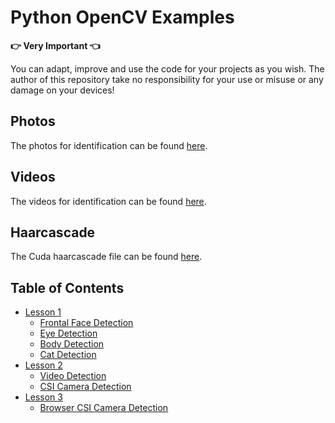 # Python OpenCV Examples

**:point_right: Very Important :point_left:**

You can adapt, improve and use the code for your projects as you wish. The author of this repository take no responsibility for your use or misuse or any damage on your devices!

## Photos

The photos for identification can be found [here](src/img).

## Videos

The videos for identification can be found [here](src/video).

## Haarcascade

The Cuda haarcascade file can be found [here](src/haarcascades).

## Table of Contents

- [Lesson 1](examples/lesson_01)
  - [Frontal Face Detection](examples/lesson_01/face_detection.py)
  - [Eye Detection](examples/lesson_01/eye_detection.py)
  - [Body Detection](examples/lesson_01/body_detection.py)
  - [Cat Detection](examples/lesson_01/cat_detection.py)
- [Lesson 2](examples/lesson_02)
  - [Video Detection](examples/lesson_02/video.py)
  - [CSI Camera Detection](examples/lesson_02/csi_camera.py)
- [Lesson 3](examples/lesson_03)
  - [Browser CSI Camera Detection](examples/lesson_03/flask_csi_camera.py)
